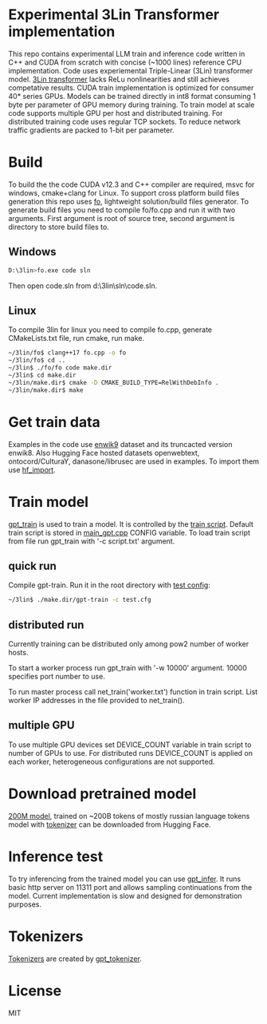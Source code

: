﻿
# Experimental 3Lin Transformer implementation

This repo contains experimental LLM train and inference code written in C++ and CUDA from scratch with concise (~1000 lines) reference CPU implementation. Code uses experiemental Triple-Linear (3Lin) transformer model. [3Lin transformer](doc/model.md)  lacks ReLu nonlinearities and still achieves competative results. CUDA train implementation is optimized for consumer 40* series GPUs. Models can be trained directly in int8 format consuming 1 byte per parameter of GPU memory during training. To train model at scale code supports multiple GPU per host and distributed training. For distributed training code uses regular TCP sockets. To reduce network traffic gradients are packed to 1-bit per parameter.

# Build

To build the the code CUDA v12.3 and C++ compiler are required, msvc for windows,  cmake+clang for Linux. To support cross platform build files generation this repo uses [fo](doc/fo.md), lightweight solution/build files generator. To generate build files you need to compile fo/fo.cpp and run it with two arguments. First argument is root of source tree, second argument is directory to store build files to.

## Windows

```bash
D:\3lin>fo.exe code sln
```

Then open code.sln from d:\3lin\sln\code.sln.

## Linux

To compile 3lin for linux you need to compile fo.cpp, generate CMakeLists.txt file, run cmake, run make.

```bash
~/3lin/fo$ clang++17 fo.cpp -o fo
~/3lin/fo$ cd ..
~/3lin$ ./fo/fo code make.dir
~/3lin$ cd make.dir
~/3lin/make.dir$ cmake -D CMAKE_BUILD_TYPE=RelWithDebInfo .
~/3lin/make.dir$ make
```

# Get train data

Examples in the code use [enwik9](https://mattmahoney.net/dc/textdata.html) dataset and its truncacted version enwik8. Also Hugging Face hosted datasets openwebtext, ontocord/CulturaY, danasone/librusec are used in examples. To import them use [hf_import](/hf_import/import.py).

# Train model

[gpt_train](/code/gpt/train) is used to train a model. It is controlled by the [train script](/doc/train_script.md). Default train script is stored in [main_gpt.cpp](/code/gpt/train/main_gpt.cpp) CONFIG variable. To load train script from file run gpt_train with '-c script.txt' argument. 

## quick run

Compile gpt-train. Run it in the root directory with [test config](/test.cfg):

```bash
~/3lin$ ./make.dir/gpt-train -c test.cfg
```
 
## distributed run

Currently training can be distributed only among pow2 number of worker hosts. 

To start a worker process run gpt_train with '-w 10000' argument. 10000 specifies port number to use.

To run master process call net_train('worker.txt') function in train script. List worker IP addresses in the file provided to net_train().

## multiple GPU

To use multiple GPU devices set DEVICE_COUNT variable in train script to number of GPUs to use. For distributed runs DEVICE_COUNT is applied on each worker, heterogeneous configurations are not supported.

# Download pretrained model

[200M model](https://huggingface.co/F0reseer/3Lin_210m/tree/main), trained on ~200B tokens of mostly russian language tokens model with [tokenizer](https://huggingface.co/F0reseer/50k_ru_tokenizer/tree/main) can be downloaded from Hugging Face.

# Inference test

To try inferencing from the trained model you can use [gpt_infer](/code/gpt/infer). It runs basic http server on 11311 port and allows sampling continuations from the model. Current implementation is slow and designed for demonstration purposes.

# Tokenizers

[Tokenizers](doc/tokenizer.md) are created by [gpt_tokenizer](/code/gpt/tokenizer).

# License

MIT
